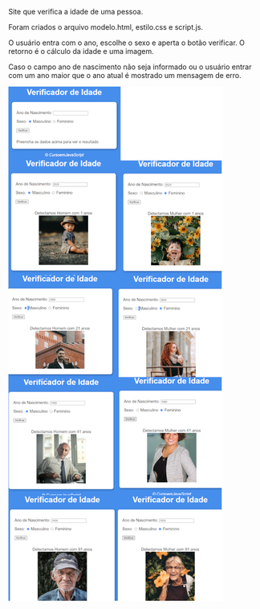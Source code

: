 Site que verifica a idade de uma pessoa.

Foram criados o arquivo modelo.html, estilo.css e script.js.

O usuário entra com o ano, escolhe o sexo e aperta o botão  verificar. O retorno é o cálculo da idade e uma imagem.

Caso o campo ano de nascimento não seja informado ou o usuário 
entrar com um ano maior que o ano atual é mostrado um mensagem de erro.

<p>
    <img src=".github/verificadorIdade.png">
</p>